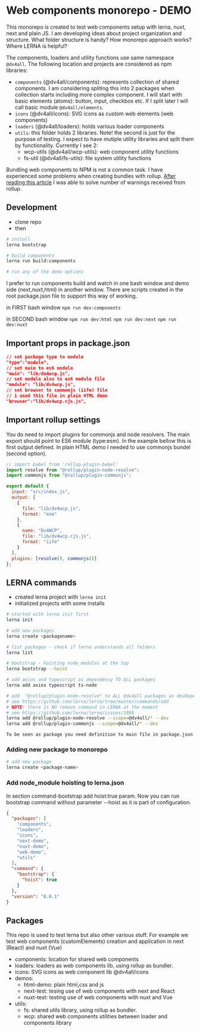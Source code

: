 # Web components monorepo - DEMO

This monorepo is created to test web components setup with lerna, nuxt, next and plain JS. I am developing ideas about project organization and structure. What folder structure is handy? How monorepo approach works? Where LERNA is helpful?

The components, loaders and utility functions use same namespace `@dv4all`. The following location and projects are considered as npm libraries:

- `components` (@dv4all/components): represents collection of shared components. I am considering spliting this into 2 packages when collection starts including more complex component. I will start with basic elements (atoms): button, input, checkbox etc. If I split later I will call basic module `@dv4all/elements`.
- `icons` (@dv4all/icons): SVG icons as custom web elements (web components)
- `loaders` (@dv4all/loaders): holds various loader components
- `utils`: this folder holds 2 libraries. Note! the second is just for the purpose of testing. I expect to have mutiple utility libraries and split them by functionality. Currently I see 2:
  - wcp-utils (@dv4all/wcp-utils): web component utility functions
  - fs-util (@dv4all/fs-utils): file system utility functions

Bundling web components to NPM is not a common task. I have experienced some problems when creating bundles with rollup. [After reading this article](https://justinfagnani.com/2019/11/01/how-to-publish-web-components-to-npm/) I was able to solve number of warnings received from rollup.

## Development

- clone repo
- then

```bash
# install
lerna bootstrap

# build components
lerna run build:components

# run any of the demo options

```

I prefer to run components build and watch in one bash window and demo side (next,nuxt,html) in another window. There are scripts created in the root package.json file to support this way of working.

in FIRST bash window
`npm run dev:components`

in SECOND bash window
`npm run dev:html`
`npm run dev:next`
`npm run dev:nuxt`

## Important props in package.json

```json
// set package type to module
"type":"module",
// set main to es6 module
"main": "lib/dv4wcp.js",
// set module also to es6 module file
"module": "lib/dv4wcp.js",
// set browser to commonjs (iife) file
// i used this file in plain HTML demo
"browser":"lib/dv4wcp.cjs.js",

```

## Important rollup settings

You do need to import plugins for commonjs and node resolvers. The main export should point to ES6 module (type:esm). In the example bellow this is first output defined.
In plain HTML demo I needed to use commonjs bundel (second option).

```javascript
// import babel from 'rollup-plugin-babel'
import resolve from "@rollup/plugin-node-resolve";
import commonjs from "@rollup/plugin-commonjs";

export default {
  input: "src/index.js",
  output: [
    {
      file: "lib/dv4wcp.js",
      format: "esm"
    },
    {
      name: "Dv4WCP",
      file: "lib/dv4wcp.cjs.js",
      format: "iife"
    }
  ],
  plugins: [resolve(), commonjs()]
};
```

## LERNA commands

- created lerna project with `lerna init`
- initialized projects with some installs

```bash
# started with lerna init first
lerna init

# add new packages
lerna create <packagename>

# list packages - check if lerna understands all folders
lerna list

# bootstrap - hoisting node_modules at the top
lerna bootstrap --hoist

# add axios and typescript as dependency TO ALL packages
lerna add axios typescript ts-node

# add  "@rollup/plugin-node-resolve" to ALL @dv4all packages as devDependency
# see https://github.com/lerna/lerna/tree/master/commands/add
# NOTE! there is NO remove command in LERNA at the moment
# see https://github.com/lerna/lerna/issues/1886
lerna add @rollup/plugin-node-resolve --scope=@dv4all/* --dev
lerna add @rollup/plugin-commonjs --scope=@dv4all/* --dev

```

`To be seen as package you need definition to main file in package.json`

### Adding new package to monorepo

```bash
# add new package
lerna create <package-name>

```

### Add node_module hoisting to lerna.json

In section command-bootstrap add hoist:true param. Now you can run bootstrap command without parameter --hoist as it is part of configuration.

```json
{
  "packages": [
    "components",
    "loaders",
    "icons",
    "next-demo",
    "nuxt-demo",
    "web-demo",
    "utils"
  ],
  "command": {
    "bootstrap": {
      "hoist": true
    }
  },
  "version": "0.0.1"
}
```

## Packages

This repo is used to test lerna but also other various stuff. For example we test web components (customElements) creation and application in next (React) and nuxt (Vue)

- components: location for shared web components
- loaders: loaders as web components lib, using rollup as bundler.
- icons: SVG icons as web component lib @dv4all/icons
- demos:
  - html-demo: plain html,css and js
  - next-test: tesing use of web components with next and React
  - nuxt-test: testing use of web components with nuxt and Vue
- utils:
  - fs: shared utils library, using rollup as bundler.
  - wcp: shared web components utilities between loader and components library
